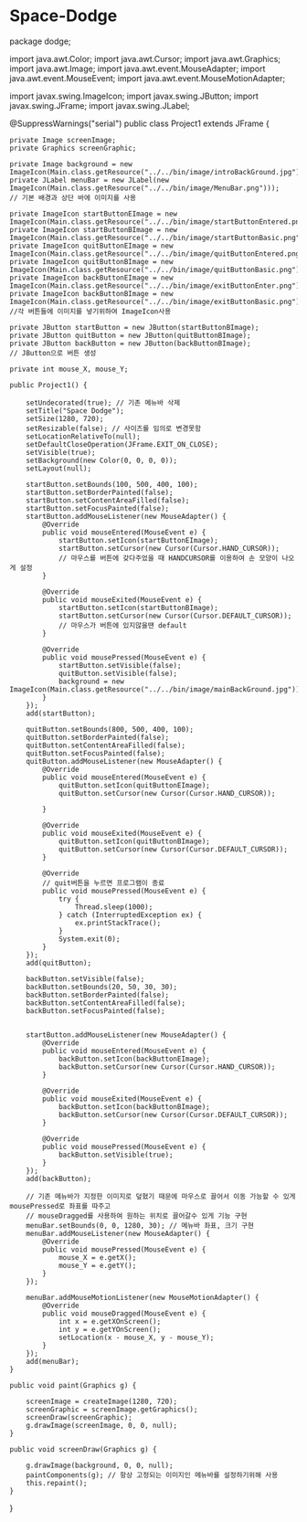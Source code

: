 # Space-Dodge

package dodge;

import java.awt.Color;
import java.awt.Cursor;
import java.awt.Graphics;
import java.awt.Image;
import java.awt.event.MouseAdapter;
import java.awt.event.MouseEvent;
import java.awt.event.MouseMotionAdapter;

import javax.swing.ImageIcon;
import javax.swing.JButton;
import javax.swing.JFrame;
import javax.swing.JLabel;

@SuppressWarnings("serial")
public class Project1 extends JFrame {

	private Image screenImage;
	private Graphics screenGraphic;

	private Image background = new ImageIcon(Main.class.getResource("../../bin/image/introBackGround.jpg")).getImage();
	private JLabel menuBar = new JLabel(new ImageIcon(Main.class.getResource("../../bin/image/MenuBar.png")));
	// 기본 배경과 상단 바에 이미지를 사용

	private ImageIcon startButtonEImage = new ImageIcon(Main.class.getResource("../../bin/image/startButtonEntered.png"));
	private ImageIcon startButtonBImage = new ImageIcon(Main.class.getResource("../../bin/image/startButtonBasic.png"));
	private ImageIcon quitButtonEImage = new ImageIcon(Main.class.getResource("../../bin/image/quitButtonEntered.png"));
	private ImageIcon quitButtonBImage = new ImageIcon(Main.class.getResource("../../bin/image/quitButtonBasic.png"));
	private ImageIcon backButtonEImage = new ImageIcon(Main.class.getResource("../../bin/image/exitButtonEnter.png"));
	private ImageIcon backButtonBImage = new ImageIcon(Main.class.getResource("../../bin/image/exitButtonBasic.png"));
	//각 버튼들에 이미지를 넣기위하여 ImageIcon사용

	private JButton startButton = new JButton(startButtonBImage);
	private JButton quitButton = new JButton(quitButtonBImage);
	private JButton backButton = new JButton(backButtonBImage);
	// JButton으로 버튼 생성

	private int mouse_X, mouse_Y;

	public Project1() {

		setUndecorated(true); // 기존 메뉴바 삭제
		setTitle("Space Dodge");
		setSize(1280, 720);
		setResizable(false); // 사이즈를 임의로 변경못함
		setLocationRelativeTo(null);
		setDefaultCloseOperation(JFrame.EXIT_ON_CLOSE);
		setVisible(true);
		setBackground(new Color(0, 0, 0, 0));
		setLayout(null);

		startButton.setBounds(100, 500, 400, 100);
		startButton.setBorderPainted(false);
		startButton.setContentAreaFilled(false);
		startButton.setFocusPainted(false);
		startButton.addMouseListener(new MouseAdapter() {
			@Override
			public void mouseEntered(MouseEvent e) {
				startButton.setIcon(startButtonEImage);
				startButton.setCursor(new Cursor(Cursor.HAND_CURSOR));
				// 마우스를 버튼에 갖다주었을 때 HANDCURSOR를 이용하여 손 모양이 나오게 설정
			}

			@Override
			public void mouseExited(MouseEvent e) {
				startButton.setIcon(startButtonBImage);
				startButton.setCursor(new Cursor(Cursor.DEFAULT_CURSOR));
				// 마우스가 버튼에 있지않을땐 default
			}

			@Override
			public void mousePressed(MouseEvent e) {
				startButton.setVisible(false);
				quitButton.setVisible(false);
				background = new ImageIcon(Main.class.getResource("../../bin/image/mainBackGround.jpg")).getImage();
			}
		});
		add(startButton);

		quitButton.setBounds(800, 500, 400, 100);
		quitButton.setBorderPainted(false);
		quitButton.setContentAreaFilled(false);
		quitButton.setFocusPainted(false);
		quitButton.addMouseListener(new MouseAdapter() {
			@Override
			public void mouseEntered(MouseEvent e) {
				quitButton.setIcon(quitButtonEImage);
				quitButton.setCursor(new Cursor(Cursor.HAND_CURSOR));
				
			}

			@Override
			public void mouseExited(MouseEvent e) {
				quitButton.setIcon(quitButtonBImage);
				quitButton.setCursor(new Cursor(Cursor.DEFAULT_CURSOR));
			}

			@Override
			// quit버튼을 누르면 프로그램이 종료
			public void mousePressed(MouseEvent e) {
				try {
					Thread.sleep(1000);
				} catch (InterruptedException ex) {
					ex.printStackTrace();
				}
				System.exit(0); 
			}
		});
		add(quitButton);

		backButton.setVisible(false);
		backButton.setBounds(20, 50, 30, 30);
		backButton.setBorderPainted(false);
		backButton.setContentAreaFilled(false);
		backButton.setFocusPainted(false);
		
		
		startButton.addMouseListener(new MouseAdapter() {
			@Override
			public void mouseEntered(MouseEvent e) {
				backButton.setIcon(backButtonEImage);
				backButton.setCursor(new Cursor(Cursor.HAND_CURSOR));
			}

			@Override
			public void mouseExited(MouseEvent e) {
				backButton.setIcon(backButtonBImage);
				backButton.setCursor(new Cursor(Cursor.DEFAULT_CURSOR));
			}

			@Override
			public void mousePressed(MouseEvent e) {
				backButton.setVisible(true);
			}
		});
		add(backButton);
		
		// 기존 메뉴바가 지정한 이미지로 덮혔기 때문에 마우스로 끌어서 이동 가능할 수 있게 mousePressed로 좌표를 따주고 
		// mouseDragged를 사용하여 원하는 위치로 끌어갈수 있게 기능 구현
		menuBar.setBounds(0, 0, 1280, 30); // 메뉴바 좌표, 크기 구현
		menuBar.addMouseListener(new MouseAdapter() {
			@Override
			public void mousePressed(MouseEvent e) {
				mouse_X = e.getX();
				mouse_Y = e.getY();
			}
		});

		menuBar.addMouseMotionListener(new MouseMotionAdapter() {
			@Override
			public void mouseDragged(MouseEvent e) {
				int x = e.getXOnScreen();
				int y = e.getYOnScreen();
				setLocation(x - mouse_X, y - mouse_Y);
			}
		});
		add(menuBar);
	}

	public void paint(Graphics g) {

		screenImage = createImage(1280, 720);
		screenGraphic = screenImage.getGraphics();
		screenDraw(screenGraphic);
		g.drawImage(screenImage, 0, 0, null);
	}

	public void screenDraw(Graphics g) {

		g.drawImage(background, 0, 0, null);
		paintComponents(g); // 항상 고정되는 이미지인 메뉴바를 설정하기위해 사용
		this.repaint();
	}
}
